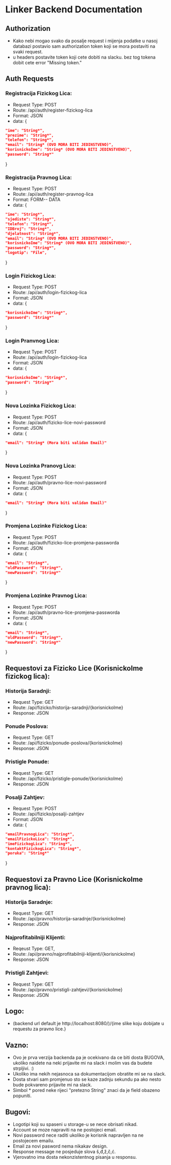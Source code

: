 # Linker Backend Documentation

## Authorization
- Kako nebi mogao svako da posalje request i mijenja podatke u nasoj databazi postavio sam authorization token koji se mora postaviti na svaki request.
- u headers postavite token koji cete dobiti na slacku. bez tog tokena dobit cete error "Missing token."

## Auth Requests
### Registracija Fizickog Lica:
- Request Type: POST
- Route: /api/auth/register-fizickog-lica
- Format: JSON
- data: {
```json
"ime": "String*",
"prezime": "String*",
"telefon": "String*",
"email": "String* (OVO MORA BITI JEDINSTVENO)",
"korisnickoIme": "String* (OVO MORA BITI JEDINSTVENO)",
"password": "String*"
```
}

### Registracija Pravnog Lica:
- Request Type: POST
- Route: /api/auth/register-pravnog-lica
- Format: FORM-- DATA
- data: {
```json
"ime": "String*",
"sjediste": "String*",
"telefon": "String*",
"IDBroj": "String*",
"djelatnost": "String*",
"email": "String* (OVO MORA BITI JEDINSTVENO)",
"korisnickoIme": "String* (OVO MORA BITI JEDINSTVENO)",
"password": "String*",
"logotip": "File",
```
}

### Login Fizickog Lica:
- Request Type: POST
- Route: /api/auth/login-fizickog-lica
- Format: JSON
- data: {
```json
"korisnickoIme": "String*",
"password": "String*"
```
}

### Login Pranvnog Lica:
- Request Type: POST
- Route: /api/auth/login-fizickog-lica
- Format: JSON
- data: {
```json
"korisnickoIme": "String*",
"password": "String*"
```
}


### Nova Lozinka Fizickog Lica:
- Request Type: POST
- Route: /api/auth/fizicko-lice-novi-password
- Format: JSON
- data: {
```json
"email": "String* (Mora biti validan Email)"
```
}

### Nova Lozinka Pranovg Lica:
- Request Type: POST
- Route: /api/auth/pravno-lice-novi-password
- Format: JSON
- data: {
```json
"email": "String* (Mora biti validan Email)"
```
}

### Promjena Lozinke Fizickog Lica:
- Request Type: POST
- Route: /api/auth/fizicko-lice-promjena-passworda
- Format: JSON
- data: {
```json
"email": "String*",
"oldPassword": "String*",
"newPassword": "String*"
```
}

### Promjena Lozinke Pravnog Lica:
- Request Type: POST
- Route: /api/auth/pravno-lice-promjena-passworda
- Format: JSON
- data: {
```json
"email": "String*",
"oldPassword": "String*",
"newPassword": "String*"
```
}

## Requestovi za Fizicko Lice (KorisnickoIme fizickog lica):
### Historija Saradnji:
- Request Type: GET
- Route: /api/fizicko/historija-saradnji/{korisnickoIme}
- Response: JSON

### Ponude Poslova:
- Request Type: GET
- Route: /api/fizicko/ponude-poslova/{korisnickoIme}
- Response: JSON

### Pristigle Ponude:
- Request Type: GET
- Route: /api/fizicko/pristigle-ponude/{korisnickoIme}
- Response: JSON

### Posalji Zahtjev:
- Request Type: POST
- Route: /api/fizicko/posalji-zahtjev
- Format: JSON
- data: {
```json
"emailPravnogLica": "String*",
"emailFizickoLica": "String*",
"imeFizickogLica": "String*",
"kontaktFizickogLica": "String*",
"poruka": "String*"
```
}

## Requestovi za Pravno Lice (KorisnickoIme pravnog lica):
### Historija Saradnje:
- Request Type: GET
- Route: /api/pravno/historija-saradnje/{korisnickoIme}
- Response: JSON

### Najprofitabilniji Klijenti:
- Reqeust Type: GET,
- Route: /api/pravno/najprofitabilniji-klijenti/{korisnickoIme}
- Response: JSON

### Pristigli Zahtjevi:
- Request Type: GET
- Route: /api/pravno/pristigli-zahtjevi/{korisnickoIme}
- Response: JSON

## Logo:
- (backend url default je http://localhost:8080/)/{ime slike koju dobijate u requestu za pravno lice.}

## Vazno: 
- Ovo je prva verzija backenda pa je ocekivano da ce biti dosta BUGOVA, ukoliko naidete na neki prijavite mi na slack i molim vas da budete strpljivi. :) 
- Ukoliko ima nekih nejasnoca sa dokumentacijom obratite mi se na slack.
- Dosta stvari sam promjenuo sto se kaze zadnju sekundu pa ako nesto bude pokvareno prijavite mi na slack.
- Simbol * pored neke rijeci "pretezno String" znaci da je field obazeno popuniti.

## Bugovi: 
- Logotipi koji su spaseni u storage-u se nece obrisati nikad. 
- Account se moze napraviti na ne postojeci email. 
- Novi password nece raditi ukoliko je korisnik napravljen na ne postojecem emailu. 
- Email za novi pasword nema nikakav design. 
- Response message ne posjeduje slova š,đ,ž,č,ć. 
- Vjerovatno ima dosta nekonzistentnog pisanja u responsu.
